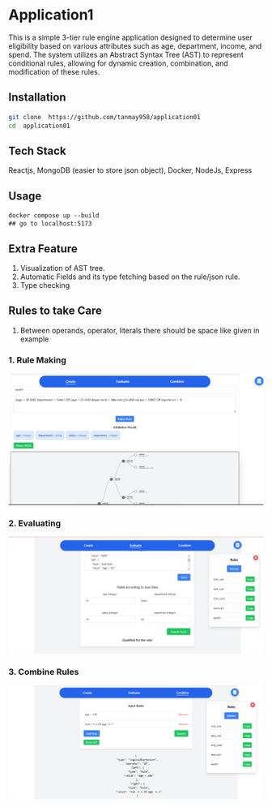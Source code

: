﻿# Application1

This is a simple 3-tier rule engine application designed to determine user eligibility based on various attributes such as age, department, income, and spend. The system utilizes an Abstract Syntax Tree (AST) to represent conditional rules, allowing for dynamic creation, combination, and modification of these rules.

## Installation

```bash
git clone  https://github.com/tanmay958/application01
cd  application01
```
## Tech Stack
Reactjs, MongoDB (easier to store json object), Docker, NodeJs, Express
## Usage

```docker
docker compose up --build
## go to localhost:5173
```

## Extra Feature

1. Visualization of AST tree.
2. Automatic Fields and its type fetching based on the rule/json rule.
3. Type checking

## Rules to take Care

1.  Between operands, operator, literals there should be space like given in example

### 1. Rule Making

![Rule Making tab ](./Assets/Create.png)

### 2. Evaluating

![Evaluate Tab](./Assets/Evaluate.png)

### 3. Combine Rules

![Combine Tab](./Assets/Combine_Rules.png)
